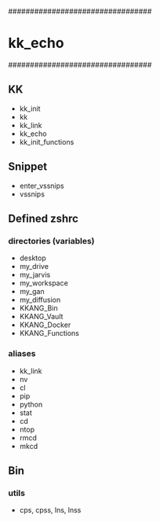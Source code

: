 #################################
# kk_echo 
#################################

## KK
- kk_init
- kk
- kk_link
- kk_echo
- kk_init_functions

## Snippet
- enter_vssnips
- vssnips

## Defined zshrc
### directories (variables)
- desktop
- my_drive
- my_jarvis
- my_workspace
- my_gan
- my_diffusion
- KKANG_Bin
- KKANG_Vault
- KKANG_Docker
- KKANG_Functions

### aliases
- kk_link
- nv
- cl
- pip
- python
- stat
- cd
- ntop
- rmcd
- mkcd

## Bin
### utils
- cps, cpss, lns, lnss